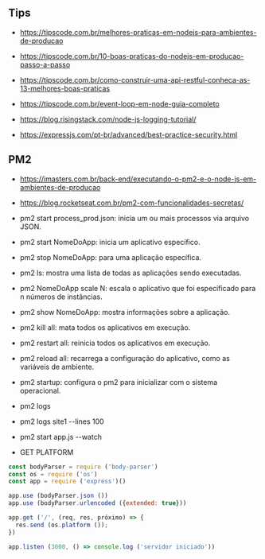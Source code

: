 ## Tips
- https://tipscode.com.br/melhores-praticas-em-nodejs-para-ambientes-de-producao
- https://tipscode.com.br/10-boas-praticas-do-nodejs-em-producao-passo-a-passo
- https://tipscode.com.br/como-construir-uma-api-restful-conheca-as-13-melhores-boas-praticas
- https://tipscode.com.br/event-loop-em-node-guia-completo


- https://blog.risingstack.com/node-js-logging-tutorial/
- https://expressjs.com/pt-br/advanced/best-practice-security.html

## PM2
- https://imasters.com.br/back-end/executando-o-pm2-e-o-node-js-em-ambientes-de-producao
- https://blog.rocketseat.com.br/pm2-com-funcionalidades-secretas/
- pm2 start process_prod.json: inicia um ou mais processos via arquivo JSON.
- pm2 start NomeDoApp: inicia um aplicativo específico.
- pm2 stop NomeDoApp: para uma aplicação específica.
- pm2 ls: mostra uma lista de todas as aplicações sendo executadas.
- pm2 NomeDoApp scale N: escala o aplicativo que foi especificado para n números de instâncias.
- pm2 show NomeDoApp: mostra informações sobre a aplicação.
- pm2 kill all: mata todos os aplicativos em execução.
- pm2 restart all: reinicia todos os aplicativos em execução.
- pm2 reload all: recarrega a configuração do aplicativo, como as variáveis de ambiente.
- pm2 startup: configura o pm2 para inicializar com o sistema operacional.
- pm2 logs
- pm2 logs site1 --lines 100
- pm2 start app.js --watch

- GET PLATFORM
```js
const bodyParser = require ('body-parser') 
const os = require ('os')
const app = require ('express')()

app.use (bodyParser.json ())
app.use (bodyParser.urlencoded ({extended: true}))

app.get ('/', (req, res, próximo) => { 
  res.send (os.platform ()); 
})

app.listen (3000, () => console.log ('servidor iniciado')) 
```